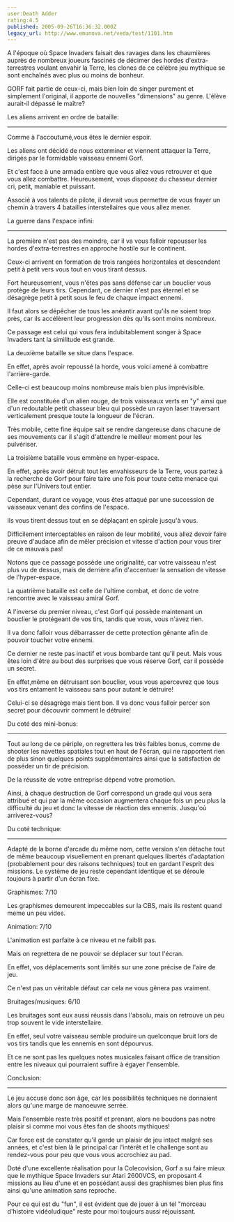 ```yaml
---
user:Death Adder
rating:4.5
published: 2005-09-26T16:36:32.000Z
legacy_url: http://www.emunova.net/veda/test/1101.htm
---
```

A l'époque où Space Invaders faisait des ravages dans les chaumières auprès de nombreux joueurs fascinés de décimer des hordes d'extra-terrestres voulant envahir la Terre, les clones de ce célèbre jeu mythique se sont enchaînés avec plus ou moins de bonheur.   

GORF fait partie de ceux-ci, mais bien loin de singer purement et simplement l'original, il apporte de nouvelles "dimensions" au genre. L'élève aurait-il dépassé le maître?  

  

  

Les aliens arrivent en ordre de bataille:  

------------------------------------------------  

Comme à l'accoutumé,vous êtes le dernier espoir.  

Les aliens ont décidé de nous exterminer et viennent attaquer la Terre, dirigés par le formidable vaisseau ennemi Gorf.   

Et c'est face à une armada entière que vous allez vous retrouver et que vous allez combattre. Heureusement, vous disposez du chasseur dernier cri, petit, maniable et puissant.   

Associé à vos talents de pilote, il devrait vous permettre de vous frayer un chemin à travers 4 batailles interstellaires que vous allez mener.  

  

  

La guerre dans l'espace infini:  

------------------------------------  

La première n'est pas des moindre, car il va vous falloir repousser les hordes d'extra-terrestres en approche hostile sur le continent.   

Ceux-ci arrivent en formation de trois rangées horizontales et descendent petit à petit vers vous tout en vous tirant dessus.   

Fort heureusement, vous n'êtes pas sans défense car un bouclier vous protège de leurs tirs. Cependant, ce dernier n'est pas éternel et se désagrège petit à petit sous le feu de chaque impact ennemi.   

Il faut alors se dépêcher de tous les anéantir avant qu'ils ne soient trop près, car ils accélèrent leur progression dès qu'ils sont moins nombreux.  

Ce passage est celui qui vous fera indubitablement songer à Space Invaders tant la similitude est grande.  

  

La deuxième bataille se situe dans l'espace.   

En effet, après avoir repoussé la horde, vous voici amené à combattre l'arrière-garde.   

Celle-ci est beaucoup moins nombreuse mais bien plus imprévisible.   

Elle est constituée d'un alien rouge, de trois vaisseaux verts en "y" ainsi que d'un redoutable petit chasseur bleu qui possède un rayon laser traversant verticalement presque toute la longueur de l'écran.   

Très mobile, cette fine équipe sait se rendre dangereuse dans chacune de ses mouvements car il s'agit d'attendre le meilleur moment pour les pulvériser.  

  

La troisième bataille vous emmène en hyper-espace.   

En effet, après avoir détruit tout les envahisseurs de la Terre, vous partez à la recherche de Gorf pour faire taire une fois pour toute cette menace qui pèse sur l'Univers tout entier.   

Cependant, durant ce voyage, vous êtes attaqué par une succession de vaisseaux venant des confins de l'espace.   

Ils vous tirent dessus tout en se déplaçant en spirale jusqu'à vous.   

Difficilement interceptables en raison de leur mobilité, vous allez devoir faire preuve d'audace afin de mêler précision et vitesse d'action pour vous tirer de ce mauvais pas!  

Notons que ce passage possède une originalité, car votre vaisseau n'est plus vu de dessus, mais de derrière afin d'accentuer la sensation de vitesse de l'hyper-espace.  

  

La quatrième bataille est celle de l'ultime combat, et donc de votre rencontre avec le vaisseau amiral Gorf.   

A l'inverse du premier niveau, c'est Gorf qui possède maintenant un bouclier le protégeant de vos tirs, tandis que vous, vous n'avez rien.   

Il va donc falloir vous débarrasser de cette protection gênante afin de pouvoir toucher votre ennemi.   

Ce dernier ne reste pas inactif et vous bombarde tant qu'il peut. Mais vous êtes loin d'être au bout des surprises que vous réserve Gorf, car il possède un secret.   

En effet,même en détruisant son bouclier, vous vous apercevrez que tous vos tirs entament le vaisseau sans pour autant le détruire!   

Celui-ci se désagrège mais tient bon. Il va donc vous falloir percer son secret pour découvrir comment le détruire!  

  

  

Du coté des mini-bonus:  

------------------------------  

Tout au long de ce périple, on regrettera les très faibles bonus, comme de shooter les navettes spatiales tout en haut de l'écran, qui ne rapportent rien de plus sinon quelques points supplémentaires ainsi que la satisfaction de posséder un tir de précision.  

  

De la réussite de votre entreprise dépend votre promotion.   

Ainsi, à chaque destruction de Gorf correspond un grade qui vous sera attribué et qui par la même occasion augmentera chaque fois un peu plus la difficulté du jeu et donc la vitesse de réaction des ennemis. Jusqu'où arriverez-vous?  

  

  

Du coté technique:  

------------------------  

Adapté de la borne d'arcade du même nom, cette version s'en détache tout de même beaucoup visuellement en prenant quelques libertés d'adaptation (probablement pour des raisons techniques) tout en gardant l'esprit des missions. Le système de jeu reste cependant identique et se déroule toujours à partir d'un écran fixe.  

  

Graphismes: 7/10  

Les graphismes demeurent impeccables sur la CBS, mais ils restent quand meme un peu vides.  

  

Animation: 7/10  

L'animation est parfaite à ce niveau et ne faiblit pas.  

Mais on regrettera de ne pouvoir se déplacer sur tout l'écran.   

En effet, vos déplacements sont limités sur une zone précise de l'aire de jeu.   

Ce n'est pas un véritable défaut car cela ne vous gênera pas vraiment.  

  

Bruitages/musiques: 6/10  

Les bruitages sont eux aussi réussis dans l'absolu, mais on retrouve un peu trop souvent le vide interstellaire.   

En effet, seul votre vaisseau semble produire un quelconque bruit lors de vos tirs tandis que les ennemis en sont dépourvus.   

Et ce ne sont pas les quelques notes musicales faisant office de transition entre les niveaux qui pourraient suffire à égayer l'ensemble.  

  

  

Conclusion:  

---------------  

Le jeu accuse donc son âge, car les possibilités techniques ne donnaient alors qu'une marge de manoeuvre serrée.   

Mais l'ensemble reste très positif et prenant, alors ne boudons pas notre plaisir si comme moi vous êtes fan de shoots mythiques!   

Car force est de constater qu'il garde un plaisir de jeu intact malgré ses années, et c'est bien là le principal car l'intérêt et le challenge sont au rendez-vous pour peu que vous vous accrochiez au pad.  

Doté d'une excellente réalisation pour la Colecovision, Gorf a su faire mieux que le mythique Space Invaders sur Atari 2600VCS, en proposant 4 missions au lieu d'une et en possédant aussi des graphismes bien plus fins ainsi qu'une animation sans reproche.   

Pour ce qui est du "fun", il est évident que de jouer à un tel "morceau d'histoire vidéoludique" reste pour moi toujours aussi réjouissant.